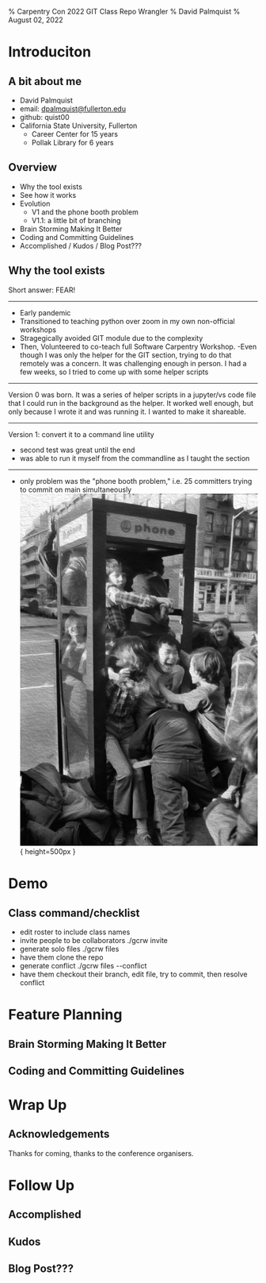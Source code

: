 % Carpentry Con 2022  GIT Class Repo Wrangler
% David Palmquist
% August 02, 2022

# Introduciton
## A bit about me
- David Palmquist
- email: dpalmquist@fullerton.edu
- github: quist00
- California State University, Fullerton
    - Career Center for 15 years
    - Pollak Library for 6 years

## Overview
- Why the tool exists
- See how it works
- Evolution
    - V1 and the phone booth problem
    - V1.1:  a little bit of branching
- Brain Storming Making It Better
- Coding and Committing Guidelines
- Accomplished / Kudos / Blog Post???

## Why the tool exists
Short answer: FEAR! 

---

- Early pandemic
- Transitioned to teaching python over zoom in my own non-official workshops
- Stragegically avoided GIT module due to the complexity
- Then, Volunteered to co-teach full Software Carpentry Workshop. 
    -Even though I was only the helper for the GIT section, trying to do that remotely was a concern.  It was challenging enough in person.  I had a few weeks, so I tried to come up with some helper scripts

---

Version 0 was born.  It was a series of helper scripts in a jupyter/vs code file that I could run in the background as the helper. It worked well enough, but only because I wrote it and was running it. I wanted to make it shareable.

---

Version 1: convert it to a command line utility
- second test was great until the end
- was able to run it myself from the commandline as I taught the section

---

- only problem was the "phone booth problem," i.e. 25 committers trying to commit on main simultaneously
![Phone Booth Stuffing](images/phonebooth-p.png){ height=500px }

# Demo
## Class command/checklist
 - edit roster to include class names
 - invite people to be collaborators ./gcrw invite
 - generate solo files ./gcrw files
 - have them clone the repo
 - generate conflict ./gcrw files --conflict
 - have them checkout their branch, edit file, try to commit, then resolve conflict

# Feature Planning 


## Brain Storming Making It Better
## Coding and Committing Guidelines

# Wrap Up
## Acknowledgements
Thanks for coming, thanks to the conference organisers.

# Follow Up
## Accomplished
## Kudos
## Blog Post???